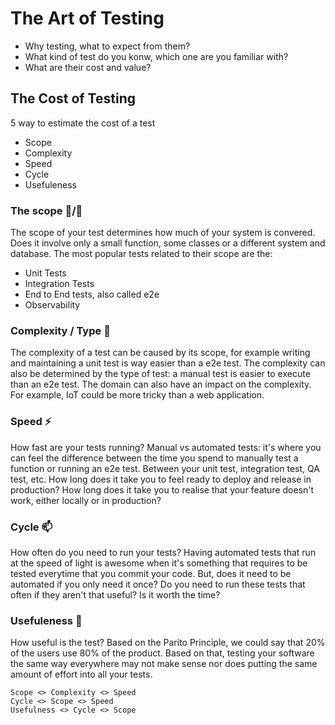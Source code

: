 # The Art of Testing

- Why testing, what to expect from them?
- What kind of test do you konw, which one are you familiar with?
- What are their cost and value?


## The Cost of Testing

5 way to estimate the cost of a test

- Scope
- Complexity
- Speed
- Cycle
- Usefuleness


### The scope 🔬/🔭

The scope of your test determines how much of your system is convered. Does it
involve only a small function, some classes or a different system and database.
The most popular tests related to their scope are the:

- Unit Tests
- Integration Tests
- End to End tests, also called e2e
- Observability


### Complexity / Type 🤯

The complexity of a test can be caused by its scope, for example writing
and maintaining a unit test is way easier than a e2e test. The complexity  can 
also be determined by the type of test: a manual test is easier to execute than
an e2e test. The domain can also have an impact on the complexity. For example,
IoT could be more tricky than a web application.


### Speed ⚡️

How fast are your tests running? Manual vs automated tests: it's where you can feel
the difference between the time you spend to manually test a function or running
an e2e test. Between your unit test, integration test, QA test, etc. How long does
it take you to feel ready to deploy and release in production? How long does
it take you to realise that your feature doesn't work, either locally or in
production?


### Cycle 📫

How often do you need to run your tests? Having automated tests that run at the
speed of light is awesome when it's something that requires to be tested
everytime that you commit your code. But, does it need to be automated if you
only need it once? Do you need to run these tests that often if they aren't that
useful? Is it worth the time?


### Usefuleness 🌂

How useful is the test? Based on the Parito Principle, we could say that 20% of 
the users use 80% of the product. Based on that, testing your software the same
way everywhere may not make sense nor does putting the same amount of effort 
into all your tests.


```
Scope <> Complexity <> Speed
Cycle <> Scope <> Speed
Usefulness <> Cycle <> Scope
```
